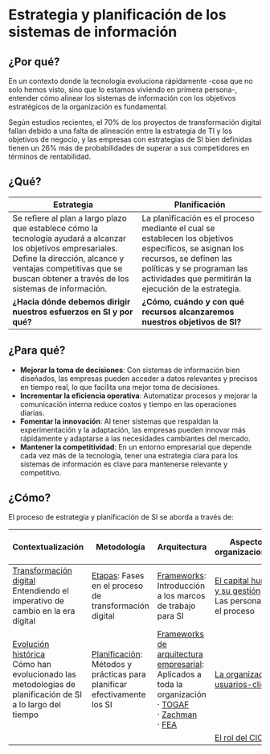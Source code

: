 # Estrategia y planificación de los sistemas de información

## ¿Por qué?

En un contexto donde la tecnología evoluciona rápidamente -cosa que no solo hemos visto, sino que lo estamos viviendo en primera persona-, entender cómo alinear los sistemas de información con los objetivos estratégicos de la organización es fundamental.

Según estudios recientes, el 70% de los proyectos de transformación digital fallan debido a una falta de alineación entre la estrategia de TI y los objetivos de negocio, y las empresas con estrategias de SI bien definidas tienen un 26% más de probabilidades de superar a sus competidores en términos de rentabilidad.

## ¿Qué?

|Estrategia|Planificación|
|-|-|
|Se refiere al plan a largo plazo que establece cómo la tecnología ayudará a alcanzar los objetivos empresariales. Define la dirección, alcance y ventajas competitivas que se buscan obtener a través de los sistemas de información.|La planificación es el proceso mediante el cual se establecen los objetivos específicos, se asignan los recursos, se definen las políticas y se programan las actividades que permitirán la ejecución de la estrategia.|
|**¿Hacia dónde debemos dirigir nuestros esfuerzos en SI y por qué?**|**¿Cómo, cuándo y con qué recursos alcanzaremos nuestros objetivos de SI?**|

## ¿Para qué?

- **Mejorar la toma de decisiones**: Con sistemas de información bien diseñados, las empresas pueden acceder a datos relevantes y precisos en tiempo real, lo que facilita una mejor toma de decisiones.
- **Incrementar la eficiencia operativa**: Automatizar procesos y mejorar la comunicación interna reduce costos y tiempo en las operaciones diarias.
- **Fomentar la innovación**: Al tener sistemas que respaldan la experimentación y la adaptación, las empresas pueden innovar más rápidamente y adaptarse a las necesidades cambiantes del mercado.
- **Mantener la competitividad**: En un entorno empresarial que depende cada vez más de la tecnología, tener una estrategia clara para los sistemas de información es clave para mantenerse relevante y competitivo.

## ¿Cómo?

El proceso de estrategia y planificación de SI se aborda a través de:

|Contextualización|Metodología|Arquitectura|Aspectos organizacionales|Aspectos técnicos y de control|
|-|-|-|-|-|
|[Transformación digital](transformacionDigital.md)<br>Entendiendo el imperativo de cambio en la era digital|[Etapas](etapas.md): Fases en el proceso de transformación digital|[Frameworks](frameworks.md): Introducción a los marcos de trabajo para SI|[El capital humano y su gestión](gestionCapitalHumano.md)<br>Las personas en el proceso|[Ciberseguridad](ciberseguridad.md): Protección de activos de información|
|[Evolución histórica](evolucion.md)<br>Cómo han evolucionado las metodologías de planificación de SI a lo largo del tiempo|[Planificación](planificacion.md): Métodos y prácticas para planificar efectivamente los SI|[Frameworks de arquitectura empresarial](frameworksArquitecturaEmpresarial.md): Aplicados a toda la organización<br>· [TOGAF](togaf.md)<br>· [Zachman](zachman.md)<br>· [FEA](fea.md)|[La organización: usuarios-clientes](organizacion.md)|[Evaluación y control de proyectos](evaluacionProyectos.md)|
||||[El rol del CIO](rolDelCIO.md)
